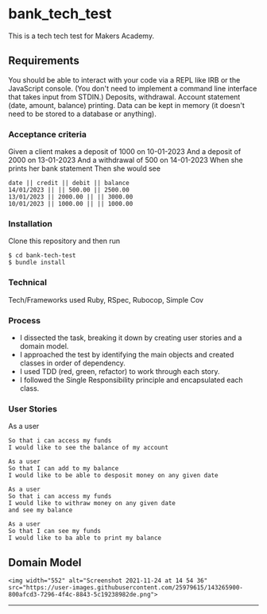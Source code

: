 # **bank_tech_test**

This is a tech tech test for Makers Academy.

## **Requirements**
You should be able to interact with your code via a REPL like IRB or the JavaScript console. (You don't need to implement a command line interface that takes input from STDIN.)
Deposits, withdrawal.
Account statement (date, amount, balance) printing.
Data can be kept in memory (it doesn't need to be stored to a database or anything).

### **Acceptance criteria**
Given a client makes a deposit of 1000 on 10-01-2023
And a deposit of 2000 on 13-01-2023
And a withdrawal of 500 on 14-01-2023
When she prints her bank statement
Then she would see

```
date || credit || debit || balance
14/01/2023 || || 500.00 || 2500.00
13/01/2023 || 2000.00 || || 3000.00
10/01/2023 || 1000.00 || || 1000.00
```

### **Installation**

Clone this repository and then run
```
$ cd bank-tech-test
$ bundle install
```

### **Technical**

Tech/Frameworks used
Ruby, RSpec, Rubocop, Simple Cov

### **Process**

- I dissected the task, breaking it down by creating user stories and a domain model.
- I approached the test by identifying the main objects and created classes in order of dependency.
- I used TDD (red, green, refactor) to work through each story.
- I followed the Single Responsibility principle and encapsulated each class.

### **User Stories**

As a user
```
So that i can access my funds
I would like to see the balance of my account
```
```
As a user
So that I can add to my balance
I would like to be able to desposit money on any given date
```
```
As a user
So that i can access my funds
I would like to withraw money on any given date
and see my balance
```
```
As a user
So that I can see my funds
I would like to ba able to print my balance
```

## Domain Model
```
<img width="552" alt="Screenshot 2021-11-24 at 14 54 36" src="https://user-images.githubusercontent.com/25979615/143265900-800afcd3-7296-4f4c-8843-5c19238982de.png">
```
---
